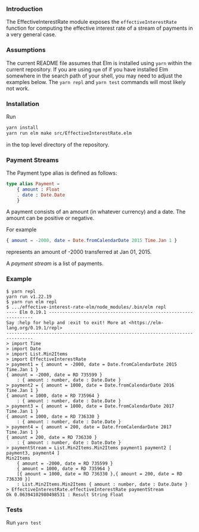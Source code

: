 ### Introduction

The EffectiveInterestRate module exposes the `effectiveInterestRate`
function for computing the effective interest rate of a stream of
payments in a very general case.

### Assumptions

The current README file assumes that Elm is installed using `yarn`
within the current repository.  If you are using `npm` of if you have
installed Elm somewhere in the search path of your shell, you may need
to adjust the examples below. The `yarn repl` and `yarn test` commands
will most likely not work.

### Installation

Run
```bash
yarn install
yarn run elm make src/EffectiveInterestRate.elm
```
in the top level directory of the repository.

### Payment Streams

The Payment type alias is defined as follows:
```elm
type alias Payment =
    { amount : Float
    , date : Date.Date
    }
```
A payment consists of an amount (in whatever currency) and a date.
The amount can be positive or negative.

For example
```elm
{ amount = -2000, date = Date.fromCalendarDate 2015 Time.Jan 1 }
```
represents an amount of -2000 transferred at Jan 01, 2015.

A *payment stream* is a list of payments.

### Example

```
$ yarn repl
yarn run v1.22.19
$ yarn run elm repl
$ .../effective-interest-rate-elm/node_modules/.bin/elm repl
---- Elm 0.19.1 ----------------------------------------------------------------
Say :help for help and :exit to exit! More at <https://elm-lang.org/0.19.1/repl>
--------------------------------------------------------------------------------
> import Time
> import Date
> import List.Min2Items
> import EffectiveInterestRate
> payment1 = { amount = -2000, date = Date.fromCalendarDate 2015 Time.Jan 1 }
{ amount = -2000, date = RD 735599 }
    : { amount : number, date : Date.Date }
> payment2 = { amount = 1000, date = Date.fromCalendarDate 2016 Time.Jan 1 }
{ amount = 1000, date = RD 735964 }
    : { amount : number, date : Date.Date }
> payment3 = { amount = 1000, date = Date.fromCalendarDate 2017 Time.Jan 1 }
{ amount = 1000, date = RD 736330 }
    : { amount : number, date : Date.Date }
> payment4 = { amount = 200, date = Date.fromCalendarDate 2017 Time.Jan 1 }
{ amount = 200, date = RD 736330 }
    : { amount : number, date : Date.Date }
> paymentStream = List.Min2Items.Min2Items payment1 payment2 [ payment3, payment4 ]
Min2Items
    { amount = -2000, date = RD 735599 }
    { amount = 1000, date = RD 735964 }
    [{ amount = 1000, date = RD 736330 },{ amount = 200, date = RD 736330 }]
    : List.Min2Items.Min2Items { amount : number, date : Date.Date }
> EffectiveInterestRate.effectiveInterestRate paymentStream
Ok 0.06394102980498531 : Result String Float
```

### Tests

Run `yarn test`
